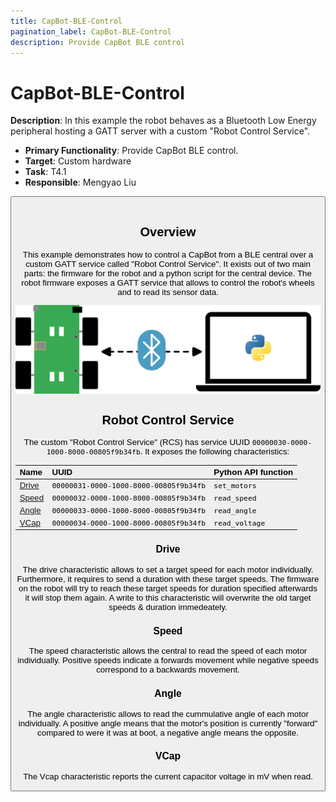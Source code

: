 ```yaml
---
title: CapBot-BLE-Control
pagination_label: CapBot-BLE-Control
description: Provide CapBot BLE control
---
```


# CapBot-BLE-Control

**Description**: In this example the robot behaves as a Bluetooth Low Energy peripheral hosting a GATT server with a custom "Robot Control Service".

* **Primary Functionality**: Provide CapBot BLE control.
* **Target**: Custom hardware
* **Task**: T4.1
* **Responsible**: Mengyao Liu

<Button label="🔗 KULeuven-CapBot/example-ble-control repository" link="https://github.com/KULeuven-CapBot/example-ble-control" block /><br />

## Overview

This example demonstrates how to control a CapBot from a BLE central over a custom GATT service called "Robot Control Service".
It exists out of two main parts: the firmware for the robot and a python script for the central device.
The robot firmware exposes a GATT service that allows to control the robot's wheels and to read its sensor data.

![CabBot connected over a BLE link to a host with a python API](./img/cb_ble_py.svg)

## Robot Control Service

The custom "Robot Control Service" (RCS) has service UUID `00000030-0000-1000-8000-00805f9b34fb`.
It exposes the following characteristics:

| Name            | UUID                                   | Python API function |
|:----------------|:---------------------------------------|:--------------------|
| [Drive](#drive) | `00000031-0000-1000-8000-00805f9b34fb` | `set_motors`        |
| [Speed](#speed) | `00000032-0000-1000-8000-00805f9b34fb` | `read_speed`        |
| [Angle](#angle) | `00000033-0000-1000-8000-00805f9b34fb` | `read_angle`        |
| [VCap](#vcap)   | `00000034-0000-1000-8000-00805f9b34fb` | `read_voltage`      |

### Drive

The drive characteristic allows to set a target speed for each motor individually.
Furthermore, it requires to send a duration with these target speeds.
The firmware on the robot will try to reach these target speeds for duration specified afterwards it will stop them again.
A write to this characteristic will overwrite the old target speeds & duration immedeately.

### Speed

The speed characteristic allows the central to read the speed of each motor individually.
Positive speeds indicate a forwards movement while negative speeds correspond to a backwards movement.

### Angle

The angle characteristic allows to read the cummulative angle of each motor individually.
A positive angle means that the motor's position is currently "forward" compared to were it was at boot, a negative angle means the opposite.

### VCap

The Vcap characteristic reports the current capacitor voltage in mV when read.
